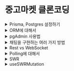 # 중고마켓 클론코딩

<details>
<summary>Prisma, Postgres 설정하기</summary>

### Prisma, Postgres 설정하기

- NextJS로 개발 시 Prisma랑 Postgres를 많이 사용함

#### [Prisma](https://www.prisma.io/nextjs)

```bash
# install
npm install -D prisma

# init
npx prisma init
```

#### Postgres

- 사용법으로 [Railway](https://railway.app/)와 [Superbase](https://supabase.com/)를 사용하는 방법이 있음
- Docker를 활용하여 사용하는 것 권장
</details>

<details>
<summary>ORM에 대해서</summary>

> 데이터베이스를 사용할 때 ORM을 많이 사용하게 되는데 ORM이 무엇인지 살펴보자

### ORM(Object Relational Mapping)이란?

- 객체와 관계형 데이터베이스의 데이터를 자동으로 변형 및 연결하는 작업이다.
- ORM을 이용한 개발은 객체와 데이터베이스의 변형에 유연하게 사용할 수 있다.
  ![Alt text](image.png)

### ORM vs Pure Javascript

- ORM을 사용해서 board 테이블에서 데이터를 가져오는 방법과 orm 사용하지 않고 가져오는 방법을 비교해보면 다음과 같다.

```javascript
/* orm 사용 */
const boards = Board.find({ title: 'Hello', status: 'PUBLIC'});

/* pure javascript */
db.query('SELECT * FROM boards WHERE title = "Hello" AND status="PUBLIC", (err, result) => {
    if(err) {
        throw new Error(err);
    }
    boards = result.rows;
})
```

### ORM과 Node.js 추상화 계층

- 개발에서 추상화라는 것은 추상화를 많이 하면 할수록 어떠한 복잡한 로직을 알지 못하더라도 그 로직을 간단하게 사용할 수 있게 해준다.
  - 불필요한 정보는 숨기고 중요한 정보만을 표현해서 프로그램을 간단하게 해준다.
- 예를 들어 커피를 마시기 위해 커피머신을 이용할 줄 안다면 커피 머신이 어떻게 작동하는지 몰라도 커피를 마실 수 있는 것과 같다.
- 데이터베이스도 사용하는 방법에 따라 추상화가 많이 되어있는 라이브러리를 사용할수도 있고 그렇지 않은 라이브러리를 사용해서 데이터베이스를 컨트롤 할 수도 있다.
- 그래서 추상화 정도를 3단계로 나눠서 살펴보자

#### 저수준 : 데이터베이스 드라이버

- 데이터베이스 드라이버는 데이터베이스 연결(때때로 연결 풀링)을 처리한다.
- 이 수준에서는 원시 SQL 문자열을 작성하여 데이터베이스에 전달하고 데이터베이스에서 응답을 받는다.
- Node.js 생태계에서는 이 계층에서 작동하는 많은 라이브러리가 있다.
- 다음은 세 가지 인기 있는 라이브러리이다.
  - mysql : MySQL(mysql을 위한 데이터베이스 드라이버)
  - pg : PostgresSQL(postgres를 위한 데이터베이스 드라이버)
  - sqlite3 : SQLite(sqlite를 위한 데이터베이스 드라이버)
- 이러한 각각 라이브러리는 기본적으로 동일한 방식으로 작동한다.
- 데이터베이스 인증 정보를 가져오고, 새 데이터베이스 인스턴스를 인스턴스화하고, 데이터베이스에 연결하고, 문자열 형식으로 쿼리를 보내고 결과를 비동기적으로 처리한다.

```javascript
const { Client } = require("pg");
const connection = require("./connection.json");
const client = new Client(connection);

client.connect();

const query = `SELECT
    ingredient.*, item.name AS item_name, item.type AS item_type
FROM
    ingredient
LEFT JOIN
    item On item.id = ingredient.item_id
WHERE
    ingredient.dish_id = $1`;

client.query(query, [1]).then((res) => {
  console.log("Ingredients:");
  for (let row of res.rows) {
    console.log(`${row.item_name}: ${row.quantity} ${row.unit}`);
  }

  client.end();
});
```

#### 중간 수준 : 쿼리 빌더

- 이것은 단순한 데이터베이스 드라이버 모듈과 완전한 ORM을 사용하는 것의 중간 수준이다.
- 이 계층에서 작동하는 가장 주목할만한 모듈은 Knex이다.
- 이 모듈은 몇 가지 다른 SQL 언어에 대한 쿼리를 생성할 수 있다.
- 이 모듈은 앞서 언급한 라이브러리 중 하나에 의존한다.
  - Knex와 함께 사용하려는 특정 라이브러리를 설치(knex: Query, Builder)
- 여기서 작성하는 쿼리는 기본 SQL 쿼리와 매우 유사하다.
- 또한 한 가지 좋은 점은 문자열을 연결하여 SQL을 형성하는 경우(종종 보안 취약점이 발생함)보다 훨씬 더 편리한 방식으로 프로그래밍 방식으로 동적 쿼리를 생성할 수 있다는 것

```javascript
// 기본 SQL 쿼리와 비슷하지만 위에 문자열을 사용하는 예제와는 차이가 있다.

const knex = require('knex');
const connection = require('./connection.json');
const client = knex({
    client: 'pg',
    connection
});

client
    .select([
        '*',
        client.ref('item.name').as('item_name')
        client.ref('item.type').as('item_type')
    ])
    .from('ingredient')
    .leftJoin('item', 'item.id', 'ingredient.item_id')
    .where('dish_id', '=', 1)
    .debug()
    .then(rows => {
        console.log('Ingredients:');
        for(let row of rows) {
            console.log(`${row.item_name}: ${row.quantity} ${row.unit}`)
        }

        client.destroy();
    })
```

#### 고수준: ORM

- 최고 수준의 추상화이다.
- ORM으로 작업할 때 일반적으로 더 많은 설정을 사전에 수행해야 한다.
- ORM의 요점은 이름(object relational mapping)에서 알 수 있듯이 관계형 데이터베이스의 데이터를 애플리케이션의 객체(클래스 인스턴스)에 매핑하는 것이다.
- 많이 사용하는 ORM으로는 다음과 같이 있다.
  - typeorm
  - sequelize
  - prisma
    ![Alt text](image-1.png)
    ![Alt text](image-2.png)

### ORM 사용의 단점

- SQL이 아닌 ORM 자체를 배우게 된다.(각각 특정 ORM 자체를 배우는 시간도 오래걸리며 ORM들 마다 다른 문법을 사용하는 곳도 많다.)
- ORM을 이용해서 복잡한 호출을 하면 성능이 좋지 않을 수 있다.

### ORM 사용의 장점

- 하나의 소스 코드를 이용해서 여러 데이터베이스로 쉽게 교체 가능하다.
- 중복 코드 방지
- SQL 인젝션 취약점으로부터 보호
- 모델 유효성 검사 지원
- TypeScript 지원
</details>

<details>
<summary>pgAdmin 사용법</summary>

> pgAdmin은 데이터베이스를 보는 툴(Tool)이다.

### Window에서 PostgresSQL 설치하기(이 프로젝트에서는 Docker 사용)

[Link](https://www.postgresql.org/download/windows/)

### Mac에서 PostgresSQL 설치하기(이 프로젝트에서는 Docker 사용)

[Link](https://postgresapp.com/downloads.html)

### Window & Mac에서 pgAdmin 설치하기

[Link](https://www.pgadmin.org/download/)

</details>

<details>
<summary>채팅을 구현하는 여러 가지 방법</summary>

#### http polling(이번 강의에서는 http polling 활용 예정)

#### websocket

#### redis

#### pusher ....등등

</details>
<details>
<summary>Rest vs WebSocket</summary>
- 두 가지를 활용하여 채팅앱을 구현할 때 어떻게 다른지 비교하며 Websocket이 무엇인지 알아보자.

### REST API vs WebSocket

![Alt text](image-3.png)
![Alt text](image-4.png)
![Alt text](image-5.png)

- REST API같은 경우는 계속 한 방향으로 손님이 서버에 드라이버가 어디에 있는지 지속해서 요청을 보내 드라이버의 위치를 알 수가 있다.
- 하지만 Web Socket 같은 경우는 양방향으로 드라이버가 자신의 위치를 나타내서 바로 손님에게 그 정보가 가게 할 수 있다.

</details>

<details>
<summary>Polling에 대해서</summary>

![Alt text](image-6.png)

### Polling(폴링)이란

- 클라이언트가 일정한 간격으로 서버에 요청을 보내서 결과를 전달받는 방식이다.

```typescript
const POLL_TIME = 1000;
setInterval(() => {
  fetch("https://text.com/location");
}, POLL_TIME); // 이렇게 일정한 간격으로 요청을 보내서 택시의 위치가 어딘지 알 수 있다.
```

- 이러한 방법은 구현이 쉽다는 장점이 있지만 서버의 상태가 변하지 않았을 때도 계속 요청을 보내서 받아와야 하기에 필요 없는 요청이 많아지며, 또한 요청 간격을 정하기도 쉽지 않다.
- 또한 폴링의 주기가 짧으면 서버의 성능에 부담을 줄 수 있다.
- 또한 주기가 길면 실시간성이 떨어지게 된다.
- 그리고 서버에서 바뀐 데이터가 없어도 계속 요청을 해야하고 결과를 줘야 한다.

#### Long Polling(폴링)이란?

- Polling의 단점으로 인해 새롭게 고안해 낸 것이 Long Polling이다.
- 롱 폴링도 폴링처럼 계속 요청을 보내지만 차이점은 일반 폴링은 주기적으로 요청을 보낸다면 롱 폴링은 요청을 보내면 서버가 대기하고 있다가 이벤트가 발생했거나 타임아웃이 발생할 때까지 기다린 후에 응답을 주게 된다.
- 이렇게 클라이언트는 응답을 받자마자 다시 요청을 보내게 된다.
- 서버의 상태 변화가 많이 없다면 폴링 방식보다 서버의 부담이 줄어들게 된다.
- 이러한 특징으로 롱 폴링은 실시간 메시지 전달이 중요하지만, 서버의 상태 변화가 자주 발생하지 않는 서비스에 적합하다.
  ![Alt text](image-7.png)

#### Streaming 이란?

- 클라이언트에서 서버에 요청을 보내고 끊기지 않는 연결상태에서 계속 데이터를 수신한다.
- 양방향 소통보다는 서버에서 계속 요청을 받는 것에 더 유용하다.
  ![Alt text](image-8.png)

- Polling, Long Polling, HTTP Streaming 이 세가지의 공통점은 결국 HTTP 프로토콜을 이용하며 이 HTTP 요청과 응답에 Header가 같이 전달되는데 이 Header에 많은 데이터가 들어 있어서 너무 ㅁ낳은 요청과 응답의 교환은 부담을 주게 된다는 것이다.
  ![Alt text](image-9.png)

#### HTTP 통신 방법과 WebSocket의 차이점

- Websocket은 처음에 접속 확립(Handshake)을 위해서만 HTTP 프로토콜을 이용하고 그 이후 부터는 독립적인 프로토콜 ws를 사용하게 된다.
- 또한 HTTP 요청은 응답이 온 후 연결이 끊기게 되지만 Websocket은 핸드 쉐이크가 완료되고 임의로 연결을 끊기 전까지는 계속 연결이 되어 있다.
  ![Alt text](image-10.png)

</details>

<details>
<summary>SWR</summary>

### SWR(Stale-While-Revalidate)이란?

- 데이터를 가져오기 위한 React Hook 라이브러리
- SWR은 원격 데이터를 가져올 때 캐싱된 데이터가 있으면 그 데이터를 먼저 반환(stale)한 다음 가져오기 요청(revalidate)을 보내고, 마지막으로 최신 데이터와 함께 제공하는 라이브러리이다.

#### SWR의 특징 및 장점

- Lightweight
- Realtime
- Suspense
- Pagination
- Backend Agnostic
- SSR / SSG Ready
- TypeScript Ready
- Remote + Local

#### 사용법

```javascript
import useSWR from "swr";

function Profile() {
  const { data, error } = useSWR("/api/user/123", fetcher);

  if (error) return <div>failed to load</div>;
  if (!data) return <div>loading...</div>;

  // render data
  return <div>hello {data.name}</div>;
}
```

- useSWR은 React Hook의 주된 인자로 key와 fetcher가 있다.
- 첫 번째 인자는 API URL이면서 캐싱할 때 사용되는 key가 된다.
  - 이는 useSWR('/api/user/123', fetcher)를 여러 컴포넌트에서 사용하여도 같은 key의 데이터가 있다면 캐싱된 것을 가져오는 것이다.
- 두 번째 인자는 fetcher이다.
  - Fetch API를 기본으로 하며, 제일 많이 사용되는 Axios나 GraphQL을 사용할 수 있다.

```javascript
const fetcher = (url: string) => axios.get(url).then((res) => res.data);
const {
  data: users,
  error,
  isLoading,
} = useSWR(`/api/chat`, fetcher, {
  refreshInterval: 1000,
});

const currentUserWithMessage = users?.find(
  (user: TUserWithChat) => user.email === currentUser?.email
);

if (isLoading) return <p>Loading...</p>;
if (error) return <p>Error!</p>;
```

</details>

<details>
<summary>useSWRMutation</summary>

```javascript
import { useSWrConfig } from "swr";

function App() {
  const { mutate } = useSWRConfig();
  mutate(key, data, options);
}
```

```javascript
import { mutate } from "swr";

function App() {
  mutate(key, data, options);
}
```

- 위 두 개의 mutate는 key가 필요하지만 아래의 mutate는 이미 bound되어 있기 때문에 key가 필요 없음

```javascript
function Profile() {
  const { data, mutate } = useSWR("/api/user", fetcher);

  return (
    <div>
      <h1>My name is {data.name}.</h1>
      <button
        onClick={async () => {
          const newName = data.name.toUpperCase();
          await requestUpdateUsername(newName);

          mutate({ ...data, name: newName });
        }}
      >
        Uppercase my name?
      </button>
    </div>
  );
}
```

<br />

### useSWRMutation

```javascript
import useSWRMutation from 'swr/mutation'

async function updateUser(url, { arg } : {arg: string}) {
  await fetch(url, {
    method: 'POST',
    headers: {
      Authorization: `Bearer ${arg}`
    }
  })
}

function Profile() {
  const { trigger } = useSWRMutation('/api/user', updateUser, options?)

  return <button onClick={() => {
    trigger('my_token')
  }}>Update User</button>
}
```

- useSWRMutation은 useSWR + mutate API와 같지만, 다른 점은 처음에 자동으로 요청을 보내는 것이 아닌 trigger가 있어야 요청을 보낸다.

</details>
